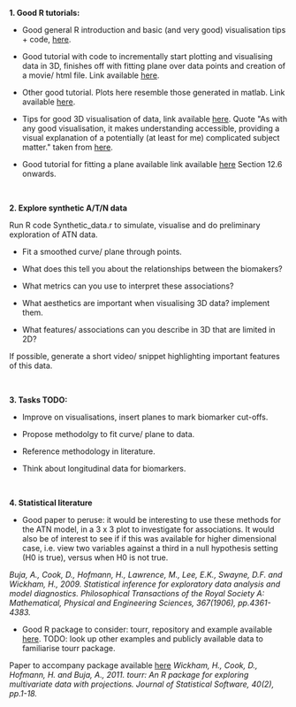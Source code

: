 __1. Good R tutorials:__

- Good general R introduction and basic (and very good) visualisation tips + code, [here](https://towardsdatascience.com/a-guide-to-data-visualisation-in-r-for-beginners-ef6d41a34174).

- Good tutorial with code to incrementally start plotting and visualising data in 3D, finishes off with fitting plane over data points and creation of a movie/ html file. Link available [here](http://www.sthda.com/english/wiki/a-complete-guide-to-3d-visualization-device-system-in-r-r-software-and-data-visualization).

- Other good tutorial. Plots here resemble those generated in matlab. Link available [here](http://www.sthda.com/english/wiki/impressive-package-for-3d-and-4d-graph-r-software-and-data-visualization).

- Tips for good 3D visualisation of data, link available [here](https://www.data-to-viz.com/caveat/3d.html). Quote "As with any good visualisation, it makes understanding accessible, providing a visual explanation of a potentially (at least for me) complicated subject matter." taken from [here](https://www.visualisingdata.com/2015/03/when-3d-works/).

- Good tutorial for fitting a plane available link available [here](https://bio723-class.github.io/Bio723-book/fitting-regression-models-in-r.html#multiple-regression)
Section 12.6 onwards.

<br>

__2. Explore synthetic A/T/N data__

Run R code Synthetic_data.r to simulate, visualise and do preliminary exploration of ATN data.

- Fit a smoothed curve/ plane through points. 

- What does this tell you about the relationships between the biomakers?

- What metrics can you use to interpret these associations?

- What aesthetics are important when visualising 3D data? implement them.

- What features/ associations can you describe in 3D that are limited in 2D?

If possible, generate a short video/ snippet highlighting important features of this data.

<br>


__3. Tasks TODO:__

- Improve on visualisations, insert planes to mark biomarker cut-offs.

- Propose methodolgy to fit curve/ plane to data.

- Reference methodology in literature.

- Think about longitudinal data for biomarkers.

<br>

__4. Statistical literature__

- Good paper to peruse: it would be interesting to use these methods for the ATN model, in a 3 x 3 plot to investigate for associations. It would also be of interest to see if if this was available for higher dimensional case, i.e. view two variables against a third in a null hypothesis setting (H0 is true), versus when H0 is not true.

_Buja, A., Cook, D., Hofmann, H., Lawrence, M., Lee, E.K., Swayne, D.F. and Wickham, H., 2009. Statistical inference for exploratory data analysis and model diagnostics. Philosophical Transactions of the Royal Society A: Mathematical, Physical and Engineering Sciences, 367(1906), pp.4361-4383._

- Good R package to consider: tourr, repository and example available [here](https://github.com/ggobi/tourr).
TODO: look up other examples and publicly available data to familiarise tourr package.

Paper to accompany package available [here](https://core.ac.uk/download/pdf/6287941.pdf)
_Wickham, H., Cook, D., Hofmann, H. and Buja, A., 2011. tourr: An R package for exploring multivariate data with projections. Journal of Statistical Software, 40(2), pp.1-18._

